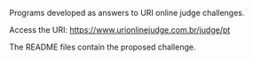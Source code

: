 Programs developed as answers to URI online judge challenges.

Access the URI: https://www.urionlinejudge.com.br/judge/pt

The README files contain the proposed challenge.

